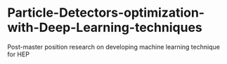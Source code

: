 # Particle-Detectors-optimization-with-Deep-Learning-techniques
Post-master position research on developing machine learning technique for HEP 
